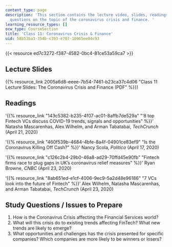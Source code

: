 ```yaml
---
content_type: page
description: 'This section contains the lecture video, slides, readings, and study
  questions on the topic of the coronavirus crisis and finance. '
learning_resource_types: []
ocw_type: CourseSection
title: 'Class 11: Coronavirus Crisis & Finance'
uid: 58b53ba3-354b-c393-e707-10965ee04c93
---
```


{{< resource ed7c3272-f387-4582-0bc4-81ce53a59ca7 >}}

Lecture Slides
--------------

{{% resource_link 2005a6d8-eeee-7b54-7461-b23ca37c4d06 "Class 11 Lecture Slides: The Coronavirus Crisis and Finance (PDF" %}})

Readings
--------

'{{% resource_link "143c5382-b235-4f07-ac01-8affb7de529a" "‘8 top Fintech VCs discuss COVID-19 trends, signals and opportunities" %}}’ Natasha Mascarenhas, Alex Wilhelm, and Arman Tabatabai, _TechCrunch_ (April 21, 2020)

'{{% resource_link "460f539b-4684-4bfe-8a4f-04901ce83ef9" "Is the Coronavirus Killing Off Cash?" %}}' Nancy Scola, _Politico_ (April 17, 2020)

'{{% resource_link "c126c2b4-29b0-46a8-ad29-70ffd45e90fb" "Fintech firms race to plug gaps in UK’s coronavirus relief measures" %}}' Ryan Browne, _CNBC_ (April 23, 2020)

‘{{% resource_link "8ab651ed-e1cf-4006-9ec9-5a2d48e96186" "7 VCs look into the future of Fintech" %}}’ Alex Wilhelm, Natasha Mascarenhas, and Arman Tabatabai, _TechCrunch_ (April 23, 2020)

Study Questions / Issues to Prepare
-----------------------------------

1.  How is the Coronavirus Crisis affecting the Financial Services world?
2.  What will this crisis do to existing trends affecting FinTech? What new trends are likely to emerge?
3.  What opportunities and challenges has the crisis presented for specific companies? Which companies are more likely to be winners or losers?